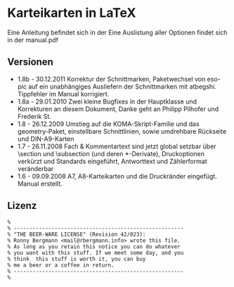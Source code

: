 Karteikarten in LaTeX
=============

Eine Anleitung befindet sich in der Eine Auslistung aller Optionen findet sich in der manual.pdf

## Versionen

 * 1.8b - 30.12.2011 Korrektur der Schnittmarken, Paketwechsel von eso-pic auf ein unabhängiges Ausliefern der Schnittmarken mit atbegshi. Tippfehler im Manual korrigiert.
 * 1.8a - 29.01.2010 Zwei kleine Bugfixes in der Hauptklasse und Korrekturen an diesem Dokument, Danke geht an Philipp Pilhofer und Frederik St.
 * 1.8 - 26.12.2009 Umstieg auf die KOMA-Skript-Familie und das geometry-Paket, einstellbare Schnittlinien, sowie umdrehbare Rückseite und DIN-A9-Karten
 * 1.7 - 26.11.2008 Fach & Kommentartext sind jetzt global setzbar über \section und \subsection (und deren *-Derivate), Druckoptionen verkürzt und Standards eingeführt, Antworttext und Zählerformat veränderbar
 * 1.6 - 09.09.2008 A7, A8-Karteikarten und die Druckränder eingefügt. Manual erstellt.

## Lizenz

	%
	% ------------------------------------------------------
	% "THE BEER-WARE LICENSE" (Revision 42/023):
	% Ronny Bergmann <mail@rbergmann.info> wrote this file.
	% As long as you retain this notice you can do whatever
	% you want with this stuff. If we meet some day, and you
	% think  this stuff is worth it, you can buy
	% me a beer or a coffee in return. 
	% ------------------------------------------------------
	%
